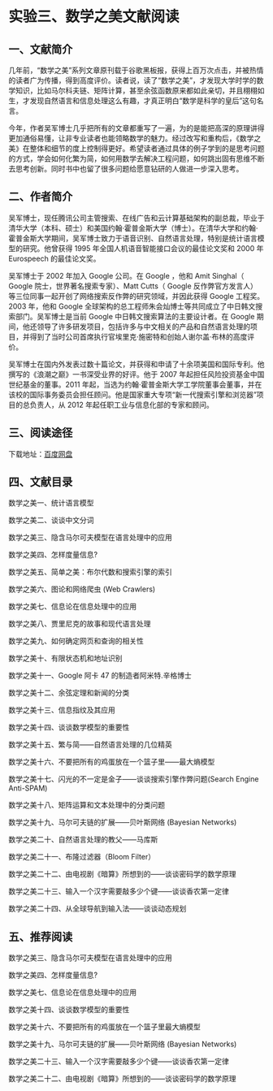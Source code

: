 # 实验三、数学之美文献阅读

## 一、文献简介

几年前，“数学之美”系列文章原刊载于谷歌黑板报，获得上百万次点击，并被热情的读者广为传播，得到高度评价。读者说，读了“数学之美”，才发现大学时学的数学知识，比如马尔科夫链、矩阵计算，甚至余弦函数原来都如此亲切，并且栩栩如生，才发现自然语言和信息处理这么有趣，才真正明白“数学是科学的皇后”这句名言。
  
今年，作者吴军博士几乎把所有的文章都重写了一遍，为的是能把高深的原理讲得更加通俗易懂，让非专业读者也能领略数学的魅力。经过改写和重构后，《数学之美》在整体和细节的度上控制得更好。希望读者通过具体的例子学到的是思考问题的方式，学会如何化繁为简，如何用数学去解决工程问题，如何跳出固有思维不断去思考创新。同时书中也留了很多问题给愿意钻研的人做进一步深入思考。
  
## 二、作者简介

吴军博士，现任腾讯公司主管搜索、在线广告和云计算基础架构的副总裁，毕业于清华大学（本科、硕士）和美国约翰·霍普金斯大学（博士）。在清华大学和约翰·霍普金斯大学期间，吴军博士致力于语音识别、自然语言处理，特别是统计语言模型的研究。他曾获得 1995 年全国人机语音智能接口会议的最佳论文奖和 2000 年 Eurospeech 的最佳论文奖。

吴军博士于 2002 年加入 Google 公司。在 Google ，他和 Amit Singhal（ Google 院士，世界著名搜索专家）、Matt Cutts（ Google 反作弊官方发言人）等三位同事一起开创了网络搜索反作弊的研究领域，并因此获得 Google 工程奖。2003 年，他和 Google 全球架构的总工程师朱会灿博士等共同成立了中日韩文搜索部门。吴军博士是当前 Google 中日韩文搜索算法的主要设计者。在 Google 期间，他还领导了许多研发项目，包括许多与中文相关的产品和自然语言处理的项目，并得到了当时公司首席执行官埃里克·施密特和创始人谢尔盖·布林的高度评价。

吴军博士在国内外发表过数十篇论文，并获得和申请了十余项美国和国际专利。他撰写的《浪潮之巅》一书深受业界的好评。他于 2007 年起担任风险投资基金中国世纪基金的董事。2011 年起，当选为约翰·霍普金斯大学工学院董事会董事，并在该校的国际事务委员会担任顾问。他是国家重大专项“新一代搜索引擎和浏览器”项目的总负责人，从 2012 年起任职工业与信息化部的专家和顾问。

## 三、阅读途径

下载地址：[百度网盘](https://pan.baidu.com/s/1ge4o0TX)

## 四、文献目录

数学之美一、统计语言模型 

数学之美二、谈谈中文分词 

数学之美三、隐含马尔可夫模型在语言处理中的应用 

数学之美四、怎样度量信息? 

数学之美五、简单之美：布尔代数和搜索引擎的索引 

数学之美六、图论和网络爬虫 (Web Crawlers) 

数学之美七、信息论在信息处理中的应用 

数学之美八、贾里尼克的故事和现代语言处理 

数学之美九、如何确定网页和查询的相关性 

数学之美十、有限状态机和地址识别 

数学之美十一、Google 阿卡 47 的制造者阿米特.辛格博士 

数学之美十二、余弦定理和新闻的分类 

数学之美十三、信息指纹及其应用 

数学之美十四、谈谈数学模型的重要性 

数学之美十五、繁与简——自然语言处理的几位精英 

数学之美十六、不要把所有的鸡蛋放在一个篮子里——最大熵模型 

数学之美十七、闪光的不一定是金子——谈谈搜索引擎作弊问题(Search Engine Anti-SPAM) 

数学之美十八、矩阵运算和文本处理中的分类问题 

数学之美十九、马尔可夫链的扩展——贝叶斯网络 (Bayesian Networks) 

数学之美二十、自然语言处理的教父——马库斯 

数学之美二十一、布隆过滤器（Bloom Filter） 

数学之美二十二、由电视剧《暗算》所想到的——谈谈密码学的数学原理 

数学之美二十三、输入一个汉字需要敲多少个键——谈谈香农第一定律 

数学之美二十四、从全球导航到输入法——谈谈动态规划

## 五、推荐阅读

数学之美三、隐含马尔可夫模型在语言处理中的应用 

数学之美四、怎样度量信息? 

数学之美七、信息论在信息处理中的应用 

数学之美十四、谈谈数学模型的重要性 

数学之美十六、不要把所有的鸡蛋放在一个篮子里最大熵模型 

数学之美十九、马尔可夫链的扩展——贝叶斯网络 (Bayesian Networks) 

数学之美二十三、输入一个汉字需要敲多少个键——谈谈香农第一定律 

数学之美二十二、由电视剧《暗算》所想到的——谈谈密码学的数学原理 
